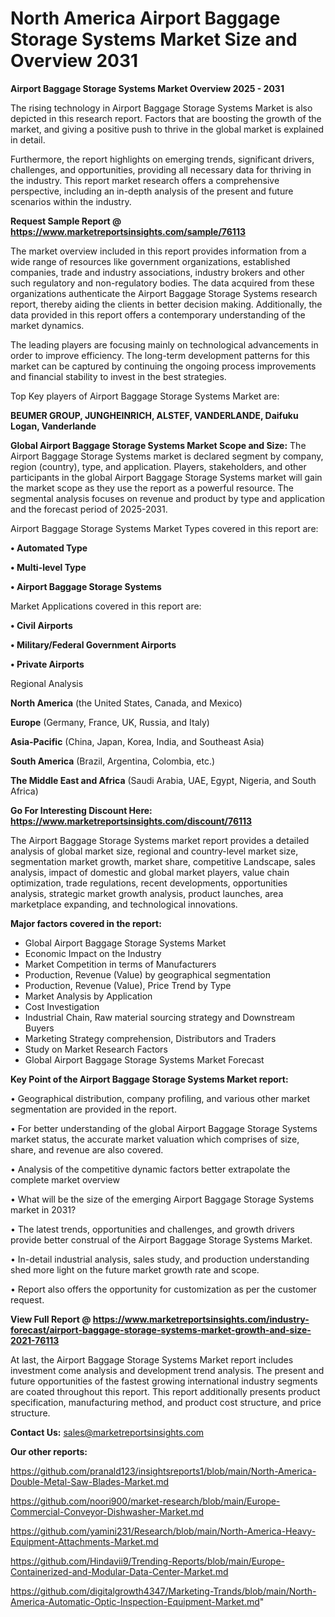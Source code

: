 # North America Airport Baggage Storage Systems Market Size and Overview 2031

<Strong> Airport Baggage Storage Systems Market Overview 2025 - 2031</strong>

The rising technology in Airport Baggage Storage Systems Market is also depicted in this research report. Factors that are boosting the growth of the market, and giving a positive push to thrive in the global market is explained in detail.

Furthermore, the report highlights on emerging trends, significant drivers, challenges, and opportunities, providing all necessary data for thriving in the industry. This report market research offers a comprehensive perspective, including an in-depth analysis of the present and future scenarios within the industry.

<strong>Request Sample Report @ <a href=https://www.marketreportsinsights.com/sample/76113>https://www.marketreportsinsights.com/sample/76113</a></strong>

The market overview included in this report provides information from a wide range of resources like government organizations, established companies, trade and industry associations, industry brokers and other such regulatory and non-regulatory bodies. The data acquired from these organizations authenticate the Airport Baggage Storage Systems research report, thereby aiding the clients in better decision making. Additionally, the data provided in this report offers a contemporary understanding of the market dynamics.

The leading players are focusing mainly on technological advancements in order to improve efficiency. The long-term development patterns for this market can be captured by continuing the ongoing process improvements and financial stability to invest in the best strategies.

Top Key players of Airport Baggage Storage Systems Market are:

<strong>BEUMER GROUP, JUNGHEINRICH, ALSTEF, VANDERLANDE, Daifuku Logan, Vanderlande</strong>

<strong><b>Global Airport Baggage Storage Systems Market Scope and Size:</b></strong>
The Airport Baggage Storage Systems market is declared segment by company, region (country), type, and application. Players, stakeholders, and other participants in the global Airport Baggage Storage Systems market will gain the market scope as they use the report as a powerful resource. The segmental analysis focuses on revenue and product by type and application and the forecast period of 2025-2031.

Airport Baggage Storage Systems Market Types covered in this report are:

<strong>• Automated Type

• Multi-level Type

• Airport Baggage Storage Systems</strong>

Market Applications covered in this report are:

<strong>• Civil Airports

• Military/Federal Government Airports

• Private Airports</strong> 

Regional Analysis

<strong>North America</strong> (the United States, Canada, and Mexico)

<strong>Europe</strong> (Germany, France, UK, Russia, and Italy)

<strong>Asia-Pacific</strong> (China, Japan, Korea, India, and Southeast Asia)

<strong>South America</strong> (Brazil, Argentina, Colombia, etc.)

<strong>The Middle East and Africa</strong> (Saudi Arabia, UAE, Egypt, Nigeria, and South Africa)

<strong>Go For Interesting Discount Here: <a href=https://www.marketreportsinsights.com/discount/76113>https://www.marketreportsinsights.com/discount/76113</a></strong>

The Airport Baggage Storage Systems market report provides a detailed analysis of global market size, regional and country-level market size, segmentation market growth, market share, competitive Landscape, sales analysis, impact of domestic and global market players, value chain optimization, trade regulations, recent developments, opportunities analysis, strategic market growth analysis, product launches, area marketplace expanding, and technological innovations.

<strong><b>Major factors covered in the report:</b></strong>
<ul>
  <li>Global Airport Baggage Storage Systems Market </li>
  <li>Economic Impact on the Industry</li>
  <li>Market Competition in terms of Manufacturers</li>
  <li>Production, Revenue (Value) by geographical segmentation</li>
  <li>Production, Revenue (Value), Price Trend by Type</li>
  <li>Market Analysis by Application</li>
  <li>Cost Investigation</li>
  <li>Industrial Chain, Raw material sourcing strategy and Downstream Buyers</li>
  <li>Marketing Strategy comprehension, Distributors and Traders</li>
  <li>Study on Market Research Factors</li>
  <li>Global Airport Baggage Storage Systems Market Forecast</li>
</ul>

<strong><b>Key Point of the Airport Baggage Storage Systems Market report:</b></strong>

• Geographical distribution, company profiling, and various other market segmentation are provided in the report.

• For better understanding of the global Airport Baggage Storage Systems market status, the accurate market valuation which comprises of size, share, and revenue are also covered.

• Analysis of the competitive dynamic factors better extrapolate the complete market overview

• What will be the size of the emerging Airport Baggage Storage Systems market in 2031?

• The latest trends, opportunities and challenges, and growth drivers provide better construal of the Airport Baggage Storage Systems Market.

• In-detail industrial analysis, sales study, and production understanding shed more light on the future market growth rate and scope.

• Report also offers the opportunity for customization as per the customer request.

<strong><b>View Full Report @ <a href=https://www.marketreportsinsights.com/industry-forecast/airport-baggage-storage-systems-market-growth-and-size-2021-76113>https://www.marketreportsinsights.com/industry-forecast/airport-baggage-storage-systems-market-growth-and-size-2021-76113</a></b></strong>


At last, the Airport Baggage Storage Systems Market report includes investment come analysis and development trend analysis. The present and future opportunities of the fastest growing international industry segments are coated throughout this report. This report additionally presents product specification, manufacturing method, and product cost structure, and price structure.

<strong>Contact Us:</strong>
sales@marketreportsinsights.com

<strong>Our other reports:</strong>

<a href=https://github.com/pranald123/insightsreports1/blob/main/North-America-Double-Metal-Saw-Blades-Market.md>https://github.com/pranald123/insightsreports1/blob/main/North-America-Double-Metal-Saw-Blades-Market.md</a>

<a href=https://github.com/noori900/market-research/blob/main/Europe-Commercial-Conveyor-Dishwasher-Market.md>https://github.com/noori900/market-research/blob/main/Europe-Commercial-Conveyor-Dishwasher-Market.md</a>

<a href=https://github.com/yamini231/Research/blob/main/North-America-Heavy-Equipment-Attachments-Market.md>https://github.com/yamini231/Research/blob/main/North-America-Heavy-Equipment-Attachments-Market.md</a>

<a href=https://github.com/Hindavii9/Trending-Reports/blob/main/Europe-Containerized-and-Modular-Data-Center-Market.md>https://github.com/Hindavii9/Trending-Reports/blob/main/Europe-Containerized-and-Modular-Data-Center-Market.md</a>

<a href=https://github.com/digitalgrowth4347/Marketing-Trands/blob/main/North-America-Automatic-Optic-Inspection-Equipment-Market.md>https://github.com/digitalgrowth4347/Marketing-Trands/blob/main/North-America-Automatic-Optic-Inspection-Equipment-Market.md</a>"
